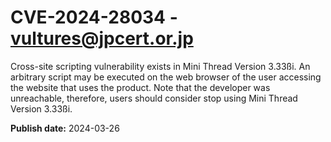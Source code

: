 # CVE-2024-28034 - vultures@jpcert.or.jp

Cross-site scripting vulnerability exists in Mini Thread Version 3.33ßi. An arbitrary script may be executed on the web browser of the user accessing the website that uses the product. Note that the developer was unreachable, therefore, users should consider stop using Mini Thread Version 3.33ßi.

**Publish date:** 2024-03-26
